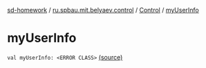 [sd-homework](../../index.md) / [ru.spbau.mit.belyaev.control](../index.md) / [Control](index.md) / [myUserInfo](.)

# myUserInfo

`val myUserInfo: <ERROR CLASS>` [(source)](https://github.com/StasBel/sd-homework/blob/gRPC/src/main/kotlin/ru/spbau/mit/belyaev/control/Control.kt#L23)
